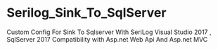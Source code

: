 # Serilog_Sink_To_SqlServer
Custom Config For Sink To Sqlserver With SeriLog
Visual Studio 2017 , SqlServer 2017
Compatibility with Asp.net Web Api And Asp.net MVC

